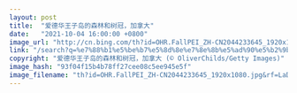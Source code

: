 ```yaml
---
layout: post
title:  "爱德华王子岛的森林和树冠，加拿大"
date:   "2021-10-04 16:00:00 +0800"
image_url: "http://cn.bing.com/th?id=OHR.FallPEI_ZH-CN2044233645_1920x1080.jpg&rf=LaDigue_1920x1080.jpg&pid=hp"
link: "/search?q=%e7%88%b1%e5%be%b7%e5%8d%8e%e7%8e%8b%e5%ad%90%e5%b2%9b&form=hpcapt&mkt=zh-cn"
copyright: "爱德华王子岛的森林和树冠，加拿大 (© OliverChilds/Getty Images)"
image_hash: "93f04f15b4b78ff27cee08c5ee945e5f"
image_filename: "th?id=OHR.FallPEI_ZH-CN2044233645_1920x1080.jpg&rf=LaDigue_1920x1080.jpg&pid=hp"
---
```

